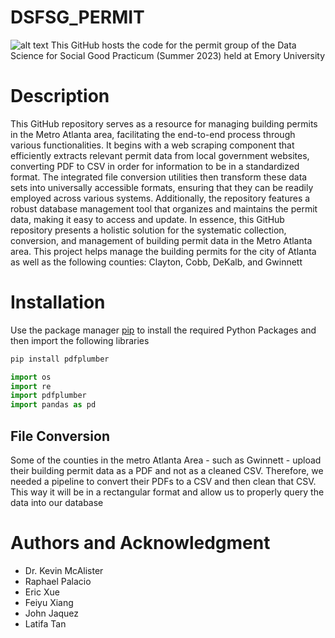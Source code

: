 # DSFSG_PERMIT
![alt text](https://1000logos.net/wp-content/uploads/2022/06/Emory-University-Logo.png)
This GitHub hosts the code for the permit group of the Data Science for Social Good Practicum (Summer 2023) held at Emory University

# Description
This GitHub repository serves as a resource for managing building permits in the Metro Atlanta area, facilitating the end-to-end process through various functionalities. It begins with a web scraping component that efficiently extracts relevant permit data from local government websites, converting PDF to CSV in order for information to be in a standardized format. The integrated file conversion utilities then transform these data sets into universally accessible formats, ensuring that they can be readily employed across various systems. Additionally, the repository features a robust database management tool that organizes and maintains the permit data, making it easy to access and update. In essence, this GitHub repository presents a holistic solution for the systematic collection, conversion, and management of building permit data in the Metro Atlanta area. This project helps manage the building permits for the city of Atlanta as well as the following counties: Clayton, Cobb, DeKalb, and Gwinnett

# Installation
Use the package manager [pip](https://pip.pypa.io/en/stable/) to install the required Python Packages and then import the following libraries
```bash
pip install pdfplumber
```

```python
import os
import re
import pdfplumber
import pandas as pd
```

## File Conversion
Some of the counties in the metro Atlanta Area - such as Gwinnett - upload their building permit data as a PDF and not as a cleaned CSV. Therefore, we needed a pipeline to convert their PDFs to a CSV and then clean that CSV. This way it will be in a rectangular format and allow us to properly query the data into our database

# Authors and Acknowledgment
- Dr. Kevin McAlister
- Raphael Palacio
- Eric Xue
- Feiyu Xiang
- John Jaquez
- Latifa Tan
